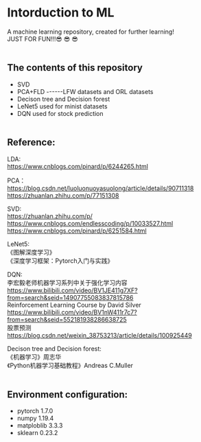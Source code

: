 # Intorduction to ML
A machine learning repository, created for further learning!  
JUST FOR FUN!!!😎 😎 😎 
<br/><br/>
## The contents of this repository
* SVD
* PCA+FLD ------LFW datasets and ORL datasets
* Decison tree and Decision forest
* LeNet5 used for minist datasets
* DQN used for stock prediction
<br/><br/>
## Reference:
LDA:  
https://www.cnblogs.com/pinard/p/6244265.html

PCA：  
https://blog.csdn.net/luoluonuoyasuolong/article/details/90711318  
https://zhuanlan.zhihu.com/p/77151308

SVD:  
https://zhuanlan.zhihu.com/p/   
https://www.cnblogs.com/endlesscoding/p/10033527.html    
https://www.cnblogs.com/pinard/p/6251584.html

LeNet5:  
《图解深度学习》  
《深度学习框架：Pytorch入门与实践》

DQN:  
李宏毅老师机器学习系列中关于强化学习内容  
https://www.bilibili.com/video/BV1JE411g7XF?from=search&seid=14907755083837815786  
Reinforcement Learning Course by David Silver  
https://www.bilibili.com/video/BV1nW411r7c7?from=search&seid=552181938286638725  
股票预测  
https://blog.csdn.net/weixin_38753213/article/details/100925449

Decison tree and Decision forest:  
《机器学习》周志华  
《Python机器学习基础教程》Andreas C.Muller
<br/><br/>
## Environment configuration:
* pytorch 1.7.0  
* numpy 1.19.4  
* matploblib 3.3.3  
* sklearn 0.23.2

 
